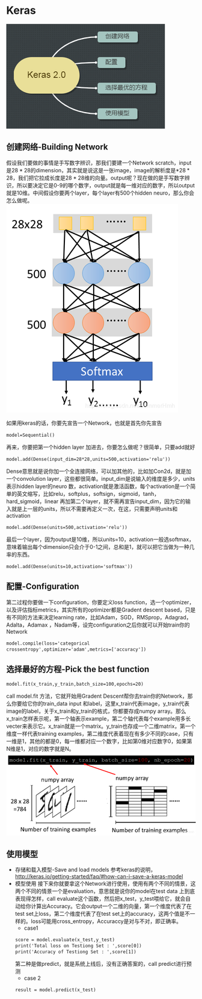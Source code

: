 # Keras
![16-0](./res/chapter16-0.png)
## 创建网络-Building Network

假设我们要做的事情是手写数字辨识，那我们要建一个Network scratch，input是$28\ast 28$的dimension，其实就是说这是一张image，image的解析度是*$28\ast28$，我们把它拉成长度是$28\ast 28$维的向量。output呢？现在做的是手写数字辨识，所以要决定它是0-9的哪个数字，output就是每一维对应的数字，所以output就是10维。中间假设你要两个layer，每个layer有500个hidden neuro，那么你会怎么做呢。
![16-1](./res/chapter16-1.png)

如果用keras的话，你要先宣告一个Network，也就是首先你先宣告
```
model=Sequential()
```
再来，你要把第一个hidden layer 加进去，你要怎么做呢？很简单，只要add就好
```
model.add(Dense(input_dim=28*28,units=500,activation='relu'))
```
Dense意思就是说你加一个全连接网络，可以加其他的，比如加Con2d，就是加一个convolution layer，这些都很简单。input_dim是说输入的维度是多少，units表示hidden layer的neuro 数，activation就是激活函数，每个activation是一个简单的英文缩写，比如relu，softplus，softsign，sigmoid，tanh，hard_sigmoid，linear
再加第二个layer，就不需再宣告input_dim，因为它的输入就是上一层的units，所以不需要再定义一次，在这，只需要声明units和activation
```
model.add(Dense(units=500,activation='relu'))
```
最后一个layer，因为output是10维，所以units=10，activation一般选softmax，意味着输出每个dimension只会介于0-1之间，总和是1，就可以把它当做为一种几率的东西。
```
model.add(Dense(units=10,activation='softmax'))
```
## 配置-Configuration
第二过程你要做一下configuration，你要定义loss function，选一个optimizer，以及评估指标metrics，其实所有的optimizer都是Gradent descent based，只是有不同的方法来决定learning rate，比如Adam，SGD，RMSprop，Adagrad，Adalta，Adamax ，Nadam等，设完configuration之后你就可以开始train你的Network
```
model.compile(loss='categorical crossentropy',optimizer='adam',metrics=['accuracy'])
```

## 选择最好的方程-Pick the best function
```
model.fit(x_train,y_train,batch_size=100,epochs=20)
```
call model.fit 方法，它就开始用Gradent Descent帮你去train你的Network，那么你要给它你的train_data input 和label，这里x_train代表image，y_train代表image的label，关于x_train和y_train的格式，你都要存成numpy array。那么x_train怎样表示呢，第一个轴表示example，第二个轴代表每个example用多长vecter来表示它。x_train就是一个matrix。y_train也存成一个二维matrix，第一个维度一样代表training examples，第二维度代表着现在有多少不同的case，只有一维是1，其他的都是0，每一维都对应一个数字，比如第0维对应数字0，如果第N维是1，对应的数字就是N。
![16-2](./res/chapter16-2.png)

## 使用模型

- 存储和载入模型-Save and load models
参考keras的说明，http://keras.io/getting-started/faq/#how-can-i-save-a-keras-model
- 模型使用
接下来你就要拿这个Network进行使用，使用有两个不同的情景，这两个不同的情景一个是evaluation，意思就是说你的model在test data 上到底表现得怎样，call evaluate这个函数，然后把x_test，y_test喂给它，就会自动给你计算出Accuracy。它会output一个二维的向量，第一个维度代表了在test set上loss，第二个维度代表了在test set上的accuracy，这两个值是不一样的。loss可能用cross_entropy，Accuraccy是对与不对，即正确率。
	- case1
	```
	score = model.evaluate(x_test,y_test)
	print('Total loss on Testiong Set : ',score[0])
	print('Accuracy of Testiong Set : ',score[1])
	```
	第二种是做predict，就是系统上线后，没有正确答案的，call predict进行预测
	- case 2
	```
	result = model.predict(x_test)
	```

